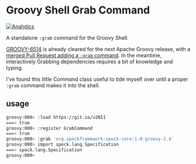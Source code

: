 # Groovy Shell Grab Command

[![Analytics](https://ga-beacon.appspot.com/UA-61184208-1/chromeskel_a/readme)](https://github.com/igrigorik/ga-beacon)

A standalone `:grab` command for the Groovy Shell.

[GROOVY-6514](https://issues.apache.org/jira/browse/GROOVY-6514) is already cleared for the next Apache Groovy release, with a [merged Pull Request adding a `:grab` command](https://github.com/apache/groovy/pull/286).  In the meantime, interactively Grabbing dependencies requires a bit of knowledge and typing.

I've found this little Command class useful to tide myself over until a proper `:grab` command makes it into the shell.

## usage

```sh
groovy:000> :load https://git.io/v2N1I
===> true
groovy:000> :register GrabCommand
===> true
groovy:000> :grab 'org.spockframework:spock-core:1.0-groovy-2.4'
groovy:000> import spock.lang.Specification 
===> spock.lang.Specification
groovy:000> 
```
